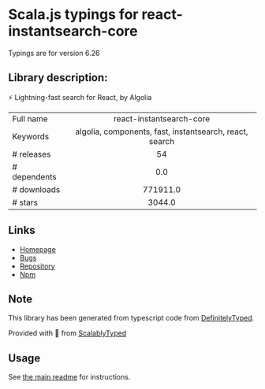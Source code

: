 
# Scala.js typings for react-instantsearch-core

Typings are for version 6.26

## Library description:
⚡ Lightning-fast search for React, by Algolia

|                    |                 |
| ------------------ | :-------------: |
| Full name          | react-instantsearch-core |
| Keywords           | algolia, components, fast, instantsearch, react, search |
| # releases         | 54 |
| # dependents       | 0.0 |
| # downloads        | 771911.0 |
| # stars            | 3044.0 |

## Links
- [Homepage](https://www.algolia.com/doc/guides/building-search-ui/what-is-instantsearch/react/)
- [Bugs](https://github.com/algolia/instantsearch.js/issues)
- [Repository](https://github.com/algolia/instantsearch.js)
- [Npm](https://www.npmjs.com/package/react-instantsearch-core)
    


## Note
This library has been generated from typescript code from [DefinitelyTyped](https://definitelytyped.org).

Provided with :purple_heart: from [ScalablyTyped](https://github.com/oyvindberg/ScalablyTyped)

## Usage
See [the main readme](../../readme.md) for instructions.


